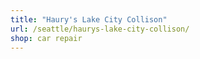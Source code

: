 ```yaml
---
title: "Haury's Lake City Collison"
url: /seattle/haurys-lake-city-collison/
shop: car repair
---
```


